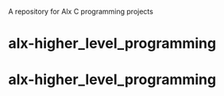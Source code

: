 A repository for Alx C programming projects
# alx-higher_level_programming
# alx-higher_level_programming
